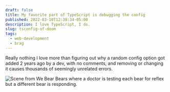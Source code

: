 ```yaml
---
draft: false
title: My favorite part of TypeScript is debugging the config
published: 2022-03-10T12:38:34-05:00
description: I love TypeScript, I do.
slug: tsconfig-of-doom
tags:
  - web-development
  - brag
---
```

Really nothing I love more than figuring out why a random config option got added 2 years ago by a dev, with no comments, and removing or changing it causes thousands of seemingly unrelated errors.

![Scene from We Bear Bears where a doctor is testing each bear for reflex but a different bear is responding.](https://www.builtwith.coffee/assets/gifs/debugging.gif)